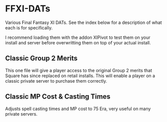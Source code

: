 # FFXI-DATs

Various Final Fantasy XI DATs. See the index below for a description of what each is for specifically.

I recommend loading them with the addon XIPivot to test them on your install and server before overwritting them on top of your actual install.

## Classic Group 2 Merits

This one file will give a player access to the original Group 2 merits that Square has since replaced on retail installs. This will enable a player on a classic private server to purchase them correctly.

## Classic MP Cost & Casting Times

Adjusts spell casting times and MP cost to 75 Era, very useful on many private servers.